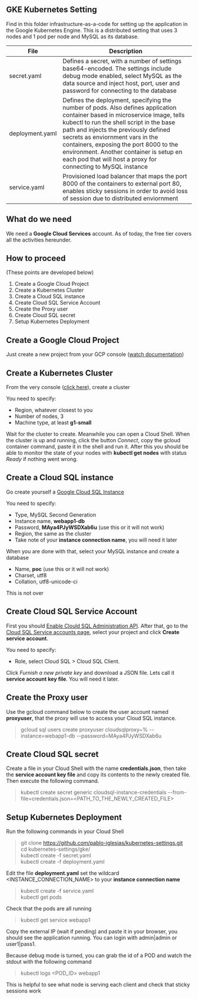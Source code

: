 GKE Kubernetes Setting
----------------------------------------

Find in this folder infrastructure-as-a-code for setting up the application in the Google Kubernetes Engine. This is a distributed setting that uses 3 nodes and 1 pod per node and MySQL as its database.

File     | Description
-------- | ---
secret.yaml    | Defines a secret, with a number of settings base64-encoded. The settings include debug mode enabled, select MySQL as the data source and inject host, port, user and password for connecting to the database
deployment.yaml     | Defines the deployment, specifying the number of pods. Also defines application container based in microservice image, tells kubectl to run the shell script in the base path and injects the previously defined secrets as enviornment vars in the containers, exposing the port 8000 to the environment. Another container is setup en each pod that will host a proxy for connecting to MySQL instance
service.yaml | Provisioned load balancer that maps the port 8000 of the containers to external port 80, enables sticky sessions in order to avoid loss of session due to distributed enviornment

What do we need
----------------
We need a **Google Cloud Services** account. As of today, the free tier covers all the activities hereunder.

How to proceed
----------------
(These points are developed below)
1. Create a Google Cloud Project
2. Create a Kubernetes Cluster
3. Create a Cloud SQL instance
4. Create Cloud SQL Service Account
5. Create the Proxy user
6. Create Cloud SQL secret
7. Setup Kubernetes Deployment

Create a Google Cloud Project
----------------
Just create a new project from your GCP console ([watch documentation](https://cloud.google.com/resource-manager/docs/creating-managing-projects))

Create a Kubernetes Cluster
----------------
From the very console ([click here](https://console.cloud.google.com/kubernetes/list)), create a cluster

You need to specify:
* Region, whatever closest to you
* Number of nodes, 3
* Machine type, at least **g1-small**

Wait for the cluster to create. Meanwhile you can open a Cloud Shell.
When the cluster is up and running, click the button *Connect*, copy the gcloud container command, paste it in the shell and run it. After this you should be able to monitor the state of your nodes with **kubectl get nodes** with status *Ready* if nothing went wrong.

Create a Cloud SQL instance
----------------
Go create yourself a [Google Cloud SQL Instance](https://cloud.google.com/sql/docs/mysql/create-instance)

You need to specify:
* Type, MySQL Second Generation
* Instance name, **webapp1-db**
* Password, **MAya4PJyWSDXab6u** (use this or it will not work)
* Region, the same as the cluster
* Take note of your **instance connection name**, you will need it later

When you are done with that, select your MySQL instance and create a database
* Name, **poc** (use this or it will not work)
* Charset, utf8
* Collation, utf8-unicode-ci

This is not over

Create Cloud SQL Service Account
----------------
First you should [Enable Clould SQL Administration API](https://console.cloud.google.com/flows/enableapi?apiid=sqladmin&redirect=https://console.cloud.google.com). After that, go to the [Cloud SQL Service accounts page](https://console.cloud.google.com/iam-admin/serviceaccounts/), select your project and click **Create service account**.

You need to specify:
* Role, select Cloud SQL > Cloud SQL Client.

Click *Furnish a new private key* and download a JSON file. Lets call it **service account key file**. You will need it later.

Create the Proxy user
----------------
Use the gcloud command below to create the user account named **proxyuser**, that the proxy will use to access your Cloud SQL instance.

> gcloud sql users create proxyuser cloudsqlproxy~% --instance=webapp1-db --password=MAya4PJyWSDXab6u

Create Cloud SQL secret
----------------
Create a file in your Cloud Shell with the name **credentials.json**, then take the **service account key file** and copy its contents to the newly created file. Then execute the following command.

> kubectl create secret generic cloudsql-instance-credentials --from-file=credentials.json=<PATH_TO_THE_NEWLY_CREATED_FILE>

Setup Kubernetes Deployment
----------------
Run the following commands in your Cloud Shell
> git clone https://github.com/pablo-iglesias/kubernetes-settings.git<br/>
cd kubernetes-settings/gke/<br/>
kubectl create -f secret.yaml<br/>
kubectl create -f deployment.yaml<br/>

Edit the file **deployment.yaml** set the wildcard <INSTANCE_CONNECTION_NAME> to your **instance connection name**

> kubectl create -f service.yaml<br/>
> kubectl get pods

Check that the pods are all running

> kubectl get service webapp1

Copy the external IP (wait if pending) and paste it in your browser, you should see the application running.
You can login with admin|admin or user1|pass1.

Because debug mode is turned, you can grab the id of a POD and watch the stdout with the following command

> kubectl logs <POD_ID> webapp1

This is helpful to see what node is serving each client and check that sticky sessions work